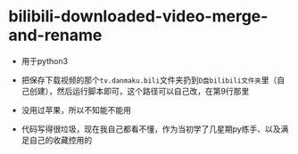 # bilibili-downloaded-video-merge-and-rename

- 用于python3

- 把保存下载视频的那个`tv.danmaku.bili`文件夹扔到`D盘bilibili文件夹`里（自己创建），然后运行脚本即可，这个路径可以自己改，在第9行那里

- 没用过苹果，所以不知能不能用

- 代码写得很垃圾，现在我自己都看不懂，作为当初学了几星期py练手、以及满足自己的收藏控用的
